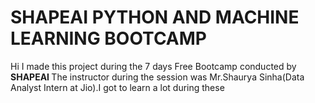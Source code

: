 # SHAPEAI PYTHON AND MACHINE LEARNING BOOTCAMP
Hi I made this project during the 7 days Free Bootcamp conducted by <b> SHAPEAI
</b>
The instructor during the session was Mr.Shaurya Sinha(Data Analyst Intern at Jio).I got
to
learn a lot during these
